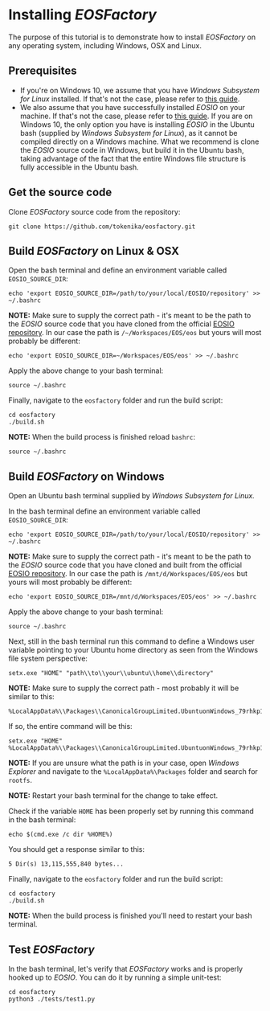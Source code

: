 # Installing *EOSFactory*

The purpose of this tutorial is to demonstrate how to install *EOSFactory* on any operating system, including Windows, OSX and Linux.

## Prerequisites

* If you're on Windows 10, we assume that you have *Windows Subsystem for Linux* installed. If that's not the case, please refer to [this guide](https://docs.microsoft.com/en-us/windows/wsl/install-win10).
* We also assume that you have successfully installed *EOSIO* on your machine. If that's not the case, please refer to [this guide](https://github.com/EOSIO/eos/wiki/Local-Environment). If you are on Windows 10, the only option you have is installing *EOSIO* in the Ubuntu bash (supplied by *Windows Subsystem for Linux*), as it cannot be compiled directly on a Windows machine. What we recommend is clone the *EOSIO* source code in Windows, but build it in the Ubuntu bash, taking advantage of the fact that the entire Windows file structure is fully accessible in the Ubuntu bash.

## Get the source code

Clone *EOSFactory* source code from the repository:

```
git clone https://github.com/tokenika/eosfactory.git
```

## Build *EOSFactory* on Linux & OSX

Open the bash terminal and define an environment variable called `EOSIO_SOURCE_DIR`:

```
echo 'export EOSIO_SOURCE_DIR=/path/to/your/local/EOSIO/repository' >> ~/.bashrc
```

**NOTE:** Make sure to supply the correct path - it's meant to be the path to the *EOSIO* source code that you have cloned from the official [EOSIO repository](https://github.com/EOSIO/eos). In our case the path is `/~/Workspaces/EOS/eos` but yours will most probably be different:

```
echo 'export EOSIO_SOURCE_DIR=~/Workspaces/EOS/eos' >> ~/.bashrc
```

Apply the above change to your bash terminal:

```
source ~/.bashrc
```

Finally, navigate to the `eosfactory` folder and run the build script:

```
cd eosfactory
./build.sh
```

**NOTE:** When the build process is finished reload `bashrc`:

```
source ~/.bashrc
```

## Build *EOSFactory* on Windows

Open an Ubuntu bash terminal supplied by *Windows Subsystem for Linux.*

In the bash terminal define an environment variable called `EOSIO_SOURCE_DIR`:

```
echo 'export EOSIO_SOURCE_DIR=/path/to/your/local/EOSIO/repository' >> ~/.bashrc
```

**NOTE:** Make sure to supply the correct path - it's meant to be the path to the *EOSIO* source code that you have cloned and built from the official [EOSIO repository](https://github.com/EOSIO/eos). In our case the path is `/mnt/d/Workspaces/EOS/eos` but yours will most probably be different:

```
echo 'export EOSIO_SOURCE_DIR=/mnt/d/Workspaces/EOS/eos' >> ~/.bashrc
```

Apply the above change to your bash terminal:

```
source ~/.bashrc
```

Next, still in the bash terminal run this command to define a Windows user variable pointing to your Ubuntu home directory as seen from the Windows file system perspective:

```
setx.exe "HOME" "path\\to\\your\\ubuntu\\home\\directory"
```

**NOTE:** Make sure to supply the correct path - most probably it will be similar to this:

```
%LocalAppData%\\Packages\\CanonicalGroupLimited.UbuntuonWindows_79rhkp1fndgsc\\LocalState\\rootfs\\home\\$USER
```

If so, the entire command will be this: 

```
setx.exe "HOME" %LocalAppData%\\Packages\\CanonicalGroupLimited.UbuntuonWindows_79rhkp1fndgsc\\LocalState\\rootfs\\home\\$USER
```

**NOTE:** If you are unsure what the path is in your case, open *Windows Explorer* and navigate to the  `%LocalAppData%\Packages` folder and search for `rootfs`.

**NOTE:** Restart your bash terminal for the change to take effect.

Check if the variable `HOME` has been properly set by running this command in the bash terminal:

```
echo $(cmd.exe /c dir %HOME%)
```

You should get a response similar to this:

```
5 Dir(s) 13,115,555,840 bytes...
```

Finally, navigate to the `eosfactory` folder and run the build script:

```
cd eosfactory
./build.sh
```

**NOTE:** When the build process is finished you'll need to restart your bash terminal.

## Test *EOSFactory*

In the bash terminal, let's verify that *EOSFactory* works and is properly hooked up to *EOSIO*. You can do it by running a simple unit-test:

```
cd eosfactory
python3 ./tests/test1.py
```
